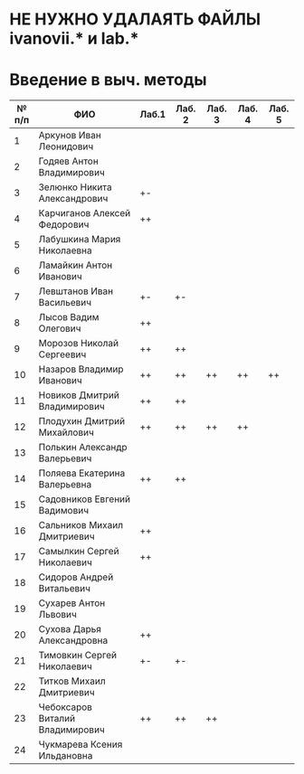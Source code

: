 # НЕ НУЖНО УДАЛАЯТЬ ФАЙЛЫ ivanovii.* и lab.*

# Введение в выч. методы

| № п/п | ФИО | Лаб.1 | Лаб. 2 | Лаб. 3 | Лаб. 4 | Лаб. 5 |
| --- | --- | --- | --- | --- | --- | --- |
| 1 | Аркунов Иван Леонидович |
| 2 |  Годяев Антон Владимирович
| 3 |  Зелюнко Никита Александрович | +- |
| 4 |  Карчиганов Алексей Федорович | ++ |
| 5 |  Лабушкина Мария Николаевна
| 6 |  Ламайкин Антон Иванович
| 7 |  Левштанов Иван Васильевич | +- | +- |
| 8 |  Лысов Вадим Олегович | ++ |
| 9 |  Морозов Николай Сергеевич | ++ | ++ |
| 10 |  Назаров Владимир Иванович   | ++ | ++ | ++ | ++ | ++ |
| 11 |  Новиков Дмитрий Владимирович | ++ | ++ 
| 12 |  Плодухин Дмитрий Михайлович  | ++ | ++ | ++ | ++ |
| 13 |  Полькин Александр Валерьевич
| 14 |  Поляева Екатерина Валерьевна | ++ | ++ |
| 15 |  Садовников Евгений Вадимович
| 16 |  Сальников Михаил Дмитриевич   | ++ |
| 17 |  Самылкин Сергей Николаевич | ++ |
| 18 |  Сидоров Андрей Витальевич
| 19 |  Сухарев Антон Львович
| 20 |  Сухова Дарья Александровна | ++ |
| 21 |  Тимовкин Сергей Николаевич | +- | +- |
| 22 |  Титков Михаил Дмитриевич
| 23 |  Чебоксаров Виталий Владимирович | ++| ++| ++
| 24 |  Чукмарева Ксения Ильдановна

